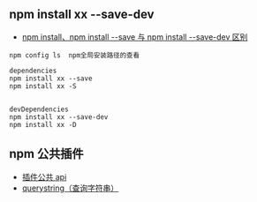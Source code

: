 ## npm install xx --save-dev

-   [npm install、npm install --save 与 npm install --save-dev 区别](https://blog.csdn.net/qq_30378229/article/details/78463930)

```
npm config ls  npm全局安装路径的查看

dependencies
npm install xx --save
npm install xx -S


devDependencies
npm install xx --save-dev
npm install xx -D
```

## npm 公共插件

-   [插件公共 api](http://nodejs.cn/api/)
-   [querystring（查询字符串）](http://nodejs.cn/api/querystring.html)
